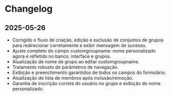 # Changelog

## 2025-05-26

- Corrigido o fluxo de criação, edição e exclusão de conjuntos de grupos para redirecionar corretamente e exibir mensagem de sucesso.
- Ajuste completo do campo customgroupname: nome personalizado agora é refletido no banco, interface e grupos.
- Atualização de nome de grupo ao editar customgroupname.
- Tratamento robusto de parâmetros de navegação.
- Exibição e preenchimento garantidos de todos os campos do formulário.
- Atualização de lista de membros após inclusão/remoção.
- Garantia de inscrição correta do usuário no grupo e exibição do nome personalizado.
